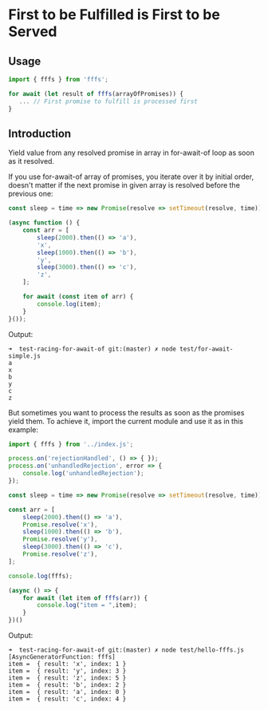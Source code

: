 # First to be Fulfilled is First to be Served

## Usage

```js
import { fffs } from 'fffs';

for await (let result of fffs(arrayOfPromises)) {
   ... // First promise to fulfill is processed first 
}
```

## Introduction

Yield value from any resolved promise in array in for-await-of loop as soon as it resolved.

If you use for-await-of array of promises, you iterate over it by initial order, doesn't matter if the next promise in given array is resolved before the previous one:

```javascript
const sleep = time => new Promise(resolve => setTimeout(resolve, time));

(async function () {
    const arr = [
        sleep(2000).then(() => 'a'),
        'x',
        sleep(1000).then(() => 'b'),
        'y',
        sleep(3000).then(() => 'c'),
        'z',
    ];

    for await (const item of arr) {
        console.log(item);
    }
}());
```

Output:

```
➜  test-racing-for-await-of git:(master) ✗ node test/for-await-simple.js
a
x
b
y
c
z
```

But sometimes you want to process the results as soon as the promises yield them. To achieve it, import the current module and use it as in this example:

```javascript
import { fffs } from '../index.js';

process.on('rejectionHandled', () => { });
process.on('unhandledRejection', error => {
    console.log('unhandledRejection');
});

const sleep = time => new Promise(resolve => setTimeout(resolve, time));

const arr = [
    sleep(2000).then(() => 'a'),
    Promise.resolve('x'),
    sleep(1000).then(() => 'b'),
    Promise.resolve('y'),
    sleep(3000).then(() => 'c'),
    Promise.resolve('z'),
];

console.log(fffs);

(async () => {
    for await (let item of fffs(arr)) {
        console.log("item = ",item);
    }
})()
```

Output:

```
➜  test-racing-for-await-of git:(master) ✗ node test/hello-fffs.js
[AsyncGeneratorFunction: fffs]
item =  { result: 'x', index: 1 }
item =  { result: 'y', index: 3 }
item =  { result: 'z', index: 5 }
item =  { result: 'b', index: 2 }
item =  { result: 'a', index: 0 }
item =  { result: 'c', index: 4 }
```
